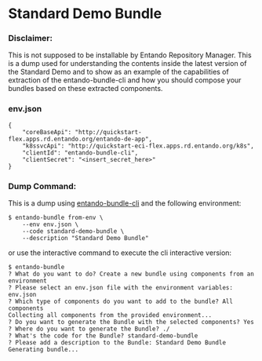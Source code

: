 # Standard Demo Bundle

### Disclaimer:
This is not supposed to be installable by Entando Repository Manager.
This is a dump used for understanding the contents inside the latest version of the Standard Demo
and to show as an example of the capabilities of extraction of the entando-bundle-cli and how you
should compose your bundles based on these extracted components.

### env.json
```
{
    "coreBaseApi": "http://quickstart-flex.apps.rd.entando.org/entando-de-app",
    "k8ssvcApi": "http://quickstart-eci-flex.apps.rd.entando.org/k8s",
    "clientId": "entando-bundle-cli",
    "clientSecret": "<insert_secret_here>"
}
```

### Dump Command:
This is a dump using [entando-bundle-cli](https://github.com/entando-k8s/entando-bundle-cli) and the following environment:
```
$ entando-bundle from-env \
    --env env.json \
    --code standard-demo-bundle \
    --description "Standard Demo Bundle"
```

or use the interactive command to execute the cli interactive version:
```
$ entando-bundle
? What do you want to do? Create a new bundle using components from an environment
? Please select an env.json file with the environment variables: env.json
? Which type of components do you want to add to the bundle? All components
Collecting all components from the provided environment...
? Do you want to generate the Bundle with the selected components? Yes
? Where do you want to generate the Bundle? ./
? What's the code for the Bundle? standard-demo-bundle
? Please add a description to the Bundle: Standard Demo Bundle
Generating bundle...
```
